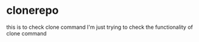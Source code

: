 # clonerepo
this is to check clone command
I'm just trying to check the functionality of clone command
